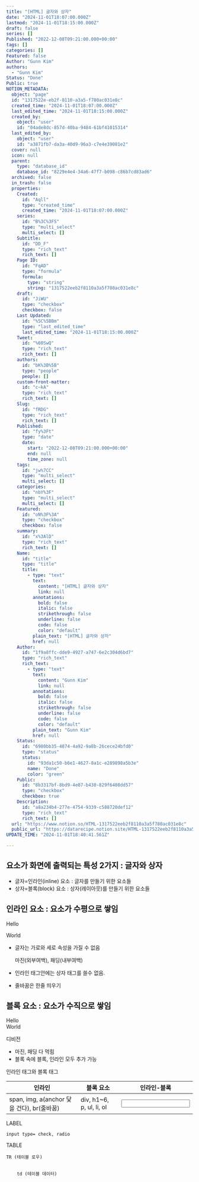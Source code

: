 ```yaml
---
title: "[HTML] 글자와 상자"
date: "2024-11-01T18:07:00.000Z"
lastmod: "2024-11-01T18:15:00.000Z"
draft: false
series: []
Published: "2022-12-08T09:21:00.000+00:00"
tags: []
categories: []
Featured: false
Author: "Gunn Kim"
authors:
  - "Gunn Kim"
Status: "Done"
Public: true
NOTION_METADATA:
  object: "page"
  id: "1317522e-eb2f-8110-a3a5-f780ac031e8c"
  created_time: "2024-11-01T18:07:00.000Z"
  last_edited_time: "2024-11-01T18:15:00.000Z"
  created_by:
    object: "user"
    id: "04ade8dc-857d-40ba-9484-61bf41015314"
  last_edited_by:
    object: "user"
    id: "a3871fb7-da3a-40d9-96a3-c7e4e39081e2"
  cover: null
  icon: null
  parent:
    type: "database_id"
    database_id: "8229e4e4-34a6-47f7-b098-c86b7cd83ad6"
  archived: false
  in_trash: false
  properties:
    Created:
      id: "Aqll"
      type: "created_time"
      created_time: "2024-11-01T18:07:00.000Z"
    series:
      id: "B%3C%3FS"
      type: "multi_select"
      multi_select: []
    Subtitle:
      id: "DD_F"
      type: "rich_text"
      rich_text: []
    Page ID:
      id: "FqAD"
      type: "formula"
      formula:
        type: "string"
        string: "1317522eeb2f8110a3a5f780ac031e8c"
    draft:
      id: "JiWU"
      type: "checkbox"
      checkbox: false
    Last Updated:
      id: "%5C%5BBm"
      type: "last_edited_time"
      last_edited_time: "2024-11-01T18:15:00.000Z"
    Tweet:
      id: "%60SwQ"
      type: "rich_text"
      rich_text: []
    authors:
      id: "bK%3B%5B"
      type: "people"
      people: []
    custom-front-matter:
      id: "c~kA"
      type: "rich_text"
      rich_text: []
    Slug:
      id: "fRDG"
      type: "rich_text"
      rich_text: []
    Published:
      id: "fy%3Ft"
      type: "date"
      date:
        start: "2022-12-08T09:21:00.000+00:00"
        end: null
        time_zone: null
    tags:
      id: "jw%7CC"
      type: "multi_select"
      multi_select: []
    categories:
      id: "nbY%3F"
      type: "multi_select"
      multi_select: []
    Featured:
      id: "oN%3F%3A"
      type: "checkbox"
      checkbox: false
    summary:
      id: "x%3AlD"
      type: "rich_text"
      rich_text: []
    Name:
      id: "title"
      type: "title"
      title:
        - type: "text"
          text:
            content: "[HTML] 글자와 상자"
            link: null
          annotations:
            bold: false
            italic: false
            strikethrough: false
            underline: false
            code: false
            color: "default"
          plain_text: "[HTML] 글자와 상자"
          href: null
    Author:
      id: "1f9a8ffc-dde9-4927-a747-6e2c304d6bd7"
      type: "rich_text"
      rich_text:
        - type: "text"
          text:
            content: "Gunn Kim"
            link: null
          annotations:
            bold: false
            italic: false
            strikethrough: false
            underline: false
            code: false
            color: "default"
          plain_text: "Gunn Kim"
          href: null
    Status:
      id: "6980bb35-4874-4a92-9a8b-26cece24bfd0"
      type: "status"
      status:
        id: "93da1c50-b6e1-4627-8a1c-e289898a5b3e"
        name: "Done"
        color: "green"
    Public:
      id: "8b3317bf-8bd9-4e07-b430-829f6408dd57"
      type: "checkbox"
      checkbox: true
    Description:
      id: "a8a234b4-277e-4754-9339-c588720def12"
      type: "rich_text"
      rich_text: []
  url: "https://www.notion.so/HTML-1317522eeb2f8110a3a5f780ac031e8c"
  public_url: "https://datarecipe.notion.site/HTML-1317522eeb2f8110a3a5f780ac031e8c"
UPDATE_TIME: "2024-11-01T18:40:41.561Z"

---
```



## 요소가 화면에 출력되는 특성 2가지 : 글자와 상자

- 글자=인라인(inline) 요소 : 글자를 만들기 위한 요소들
- 상자=블록(block) 요소 : 상자(레이아웃)를 만들기 위한 요소들

## 인라인 요소 : 요소가 수평으로 쌓임


<span>Hello</span>


<span>World</span>

- 글자는 가로와 세로 속성을 가질 수 없음

	마진(외부여백), 패딩(내부여백)

- 인라인 태그안에는 상자 태그를 쓸수 없음.
- 줄바꿈은 한줄 띄우기

## 블록 요소 : 요소가 수직으로 쌓임


<div>Hello</div>


<div>World</div>


디비전

- 마진, 패딩 다 먹힘
- 블록 속에 블록, 인라인 모두 추가 가능

인라인 태그와 블록 태그


| 인라인                                 | 블록 요소                    | 인라인-블록                |
| ----------------------------------- | ------------------------ | --------------------- |
| span, img, a(anchor 닻을 건다), br(줄바꿈) | div, h1~6, p, ul, li, ol | <input type=”text” /> |


LABEL


	input type= check, radio


TABLE


	TR (테이블 로우)


		td (테이블 데이터)

